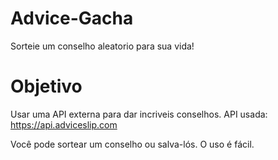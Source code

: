 # Advice-Gacha
Sorteie um conselho aleatorio para sua vida!

# Objetivo
Usar uma API externa para dar incriveis conselhos.
API usada: https://api.adviceslip.com

Você pode sortear um conselho ou salva-lós.
O uso é fácil.

